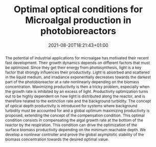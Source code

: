 ---
title: "Optimal optical conditions for Microalgal production in photobioreactors"
authors: [Olivier Bernard, admin]
date: 2021-08-20T18:21:43+01:00
doi: ""

# Schedule page publish date (NOT publication's date).
publishDate: 2021-08-20T18:21:43+01:00

# Publication type.
# Legend: 0 = Uncategorized; 1 = Conference paper; 2 = Journal article;
# 3 = Preprint / Working Paper; 4 = Report; 5 = Book; 6 = Book section;
# 7 = Thesis; 8 = Patent
publication_types: ["3"]

# Publication name and optional abbreviated publication name.
publication: "Submitted"
publication_short: ""

abstract: "The potential of industrial applications for microalgae has motivated their recent fast development. Their growth dynamics depends on different factors that must be optimized. Since they get their energy from photosynthesis, light is a key factor that strongly influences their productivity. Light is absorbed and scattered in the liquid medium, and irradiance exponentially decreases towards the darkest part of the photobioreactor at a rate nonlinearly depending on the biomass concentration. Maximizing productivity is then a tricky problem, especially when the growth rate is inhibited by an excess of light. Productivity optimization turns out to be highly dependent on how light is distributed along the reactor, and is therefore related to the extinction rate and the background turbidity. The concept of optical depth productivity is introduced for systems where background turbidity must be accounted for and a global optimum maximizing productivity is proposed, extending the concept of the compensation condition. This optimal condition consists in compensating the algal growth rate at the bottom of the reactor by the respiration. This condition can drive the optimization of the surface biomass productivity depending on the minimum reachable depth. We develop a nonlinear controller and prove the global asymptotic stability of the biomass concentration towards the desired optimal value."

# Summary. An optional shortened abstract.
summary: ""

tags: []
categories: []
featured: false

# Custom links (optional).
#   Uncomment and edit lines below to show custom links.
# links:
# - name: Follow
#   url: https://twitter.com
#   icon_pack: fab
#   icon: twitter

url_preprint: https://hal.archives-ouvertes.fr/hal-03323094
url_code:
url_dataset:
url_poster:
url_project:
url_slides:
url_source:
url_video:

# Featured image
# To use, add an image named `featured.jpg/png` to your page's folder. 
# Focal points: Smart, Center, TopLeft, Top, TopRight, Left, Right, BottomLeft, Bottom, BottomRight.
image:
  placement: 1
  caption: ""
  focal_point: "TopRight"
  preview_only: false

# Associated Projects (optional).
#   Associate this publication with one or more of your projects.
#   Simply enter your project's folder or file name without extension.
#   E.g. `internal-project` references `content/project/internal-project/index.md`.
#   Otherwise, set `projects: []`.
projects: []

# Slides (optional).
#   Associate this publication with Markdown slides.
#   Simply enter your slide deck's filename without extension.
#   E.g. `slides: "example"` references `content/slides/example/index.md`.
#   Otherwise, set `slides: ""`.
slides: ""
---